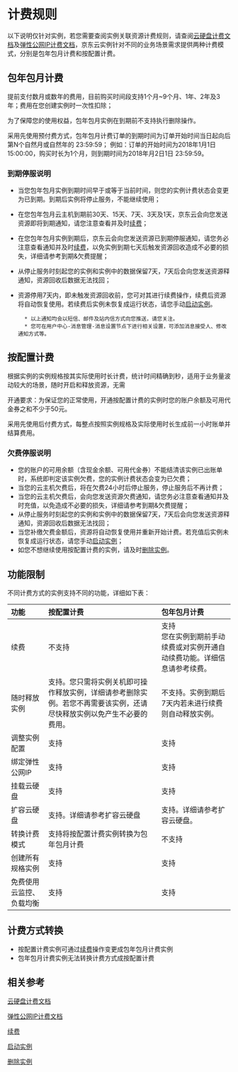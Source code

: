 # 计费规则

以下说明仅针对实例，若您需要查阅实例关联资源计费规则，请查阅[云硬盘计费文档]()及[弹性公网IP计费文档](../../../Networking/Elastic-IP/Pricing/Billing-Overview.md)，京东云实例针对不同的业务场景需求提供两种计费模式，分别是包年包月计费和按配置计费。

## 包年包月计费

提前支付数月或数年的费用，目前购买时间段支持1个月~9个月、1年、2年及3年；费用在您创建实例时一次性扣除；

为了保障您的使用权益，包年包月实例在到期前不支持执行删除操作。

采用先使用预付费方式，包年包月计费订单的到期时间为订单开始时间当日起向后第N个自然月或自然年的 23:59:59；
例如：订单的开始时间为2018年1月1日 15:00:00，购买时长为1个月，则到期时间为2018年月2日1日 23:59:59。

### 到期停服说明

* 当您包年包月实例到期时间早于或等于当前时间，则您的实例计费状态会变更为已到期。到期后实例将停止服务，不能继续使用；
* 在您包年包月云主机到期前30天、15天、7天、3天及1天，京东云会向您发送资源即将到期通知，请您注意查看并及时[续费](Renew-Process.md)；
* 在您包年包月实例到期后，京东云会向您发送资源已到期停服通知，请您务必注意查看通知并及时[续费](Renew-Process.md)，以免实例到期七天后触发资源回收造成不必要的损失，详细请参考到期&欠费提醒；
* 从停止服务时刻起您的实例和实例中的数据保留7天，7天后会向您发送资源释通知，资源回收后数据无法找回；
* 资源停用7天内，即未触发资源回收前，您可对其进行续费操作，续费后资源将自动恢复使用。若续费后实例未恢复成运行状态，请您手动[启动实例](../Operation-Guide/Instance/Start-Instance.md)。
		
		* 以上通知均会以短信、邮件及站内信方式向您推送，请您关注。
		* 您可在用户中心-消息管理-消息设置节点下进行相关设置，可添加消息接受人、修改通知方式等。

## 按配置计费

根据实例的实例规格按其实际使用时长计费，统计时间精确到秒，适用于业务量波动较大的场景，随时开启和释放资源，无需

开通要求：为保证您的正常使用，开通按配置计费的实例时您的账户余额及可用代金券之和不少于50元。

采用先使用后付费方式，每整点按照实例规格及实际使用时长生成前一小时账单并结算费用。

### 欠费停服说明
* 您的账户的可用余额（含现金余额、可用代金券）不能结清该实例已出账单时，系统即判定该实例欠费，您的实例计费状态会变为已欠费；
* 当您的云主机欠费后，将在欠费24小时后停止服务，停止服务后不再计费；
* 当您的云主机欠费后，会向您发送资源欠费通知，请您务必注意查看通知并及时充值，以免造成不必要的损失，详细请参考到期&欠费提醒；
* 从停止服务时刻起您的实例和实例中的数据保留7天，7天后会向您发送资源释通知，资源回收后数据无法找回；
* 当您补缴欠费金额后，资源将自动恢复使用并重新开始计费。若充值后实例未恢复成运行状态，请您手动[启动实例](../Operation-Guide/Instance/Start-Instance.md)；
* 如您不想继续使用按配置计费的实例，请及时[删除实例](../Operation-Guide/Instance/Stop-Instance.md)。


## 功能限制
不同计费方式的实例支持不同的功能，详细如下表：

功能|按配置计费|包年包月计费            
:---|:---|:---
续费|不支持|支持<br>您在实例到期前手动续费或对实例开通自动续费功能。详细信息请参考续费。
随时释放实例|支持。您只需将实例关机即可操作释放实例，详细请参考删除实例。若您不再需要该实例，还请尽快释放实例以免产生不必要的费用。|不支持。实例到期后7天内若未进行续费则自动释放实例。             
调整实例配置|支持|支持 
绑定弹性公网IP|支持|支持    
挂载云硬盘|支持|支持 
扩容云硬盘|支持。详细请参考扩容云硬盘|支持。详细请参考扩容云硬盘。        
转换计费模式|支持将按配置计费实例转换为包年包月计费|不支持  
创建所有规格实例|支持|支持   
免费使用云监控、负载均衡|支持|支持

## 计费方式转换
* 按配置计费实例可通过[续费](Renew-Process.md)操作变更成包年包月计费实例
* 包年包月计费实例无法转换计费方式成按配置计费

## 相关参考
[云硬盘计费文档]()

[弹性公网IP计费文档](../../../Networking/Elastic-IP/Pricing/Billing-Overview.md)

[续费](Renew-Process.md)

[启动实例](../Operation-Guide/Instance/Start-Instance.md)

[删除实例](../Operation-Guide/Instance/Stop-Instance.md)






 
